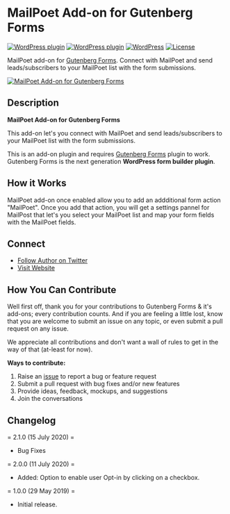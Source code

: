 # MailPoet Add-on for Gutenberg Forms

[![WordPress plugin](https://img.shields.io/wordpress/plugin/dt/guten-forms-mailpoet.svg?style=flat)](https://wordpress.org/plugins/guten-forms-mailpoet/) [![WordPress plugin](https://img.shields.io/wordpress/plugin/v/guten-forms-mailpoet.svg?style=flat)](https://wordpress.org/plugins/guten-forms-mailpoet/) [![WordPress](https://img.shields.io/wordpress/v/guten-forms-mailpoet.svg?style=flat)]() [![License](https://img.shields.io/badge/license-GPL--2.0%2B-red.svg)](https://github.com/munirkamal/guten-forms-mailpoet/blob/master/LICENSE)

MailPoet add-on for [Gutenberg Forms](https://wordpress.org/plugins/forms-gutenberg/). Connect with MailPoet and send leads/subscribers to your MailPoet list with the form submissions.

[![MailPoet Add-on for Gutenberg Forms](https://ps.w.org/guten-forms-mailpoet/assets/banner-1544x500.png)](https://wordpress.org/plugins/guten-forms-mailpoet/)


## Description

**MailPoet Add-on for Gutenberg Forms**

This add-on let's you connect with MailPoet and send leads/subscribers to your MailPoet list with the form submissions.

This is an add-on plugin and requires <a href="https://gutenbergforms.com/" rel="friend" title="Gutenberg Forms">Gutenberg Forms</a> plugin to work. Gutenberg Forms is the next generation **WordPress form builder plugin**.

## How it Works

MailPoet add-on once enabled allow you to add an addditional form action "MailPoet". Once you add that action, you will get a settings pannel for MailPost that let's you select your MailPoet list and map your form fields with the MailPoet fields.


## Connect

- [Follow Author on Twitter](https://twitter.com/m_munirkamal)
- [Visit Website](https://gutenbergforms.com/)


## How You Can Contribute

Well first off, thank you for your contributions to Gutenberg Forms & it's add-ons; every contribution counts. And if you are feeling a little lost, know that you are welcome to submit an issue on any topic, or even submit a pull request on any issue.

We appreciate all contributions and don't want a wall of rules to get in the way of that (at-least for now).

**Ways to contribute:**

1. Raise an [issue](https://github.com/CakeWP/gutenberg-forms-mailpoet/issues/new) to report a bug or feature request
2. Submit a pull request with bug fixes and/or new features
3. Provide ideas, feedback, mockups, and suggestions
4. Join the conversations


## Changelog

= 2.1.0 (15 July 2020) =
- Bug Fixes

= 2.0.0 (11 July 2020) =
- Added: Option to enable user Opt-in by clicking on a checkbox.

= 1.0.0 (29 May 2019) =

- Initial release.
